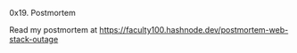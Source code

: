 0x19. Postmortem

Read my postmortem at https://faculty100.hashnode.dev/postmortem-web-stack-outage
